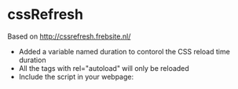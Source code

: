 cssRefresh
=======
Based on http://cssrefresh.frebsite.nl/

- Added a variable named duration to contorol the CSS reload time duration
- All the <link> tags with rel="autoload" will only be reloaded
- Include the script in your webpage: <script type="text/javascript" src="https://raw.githubusercontent.com/robinflyhigh/cssRefresh/master/cssrefresh.js"></script>